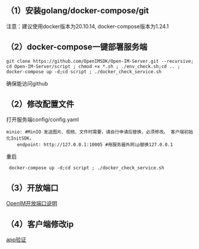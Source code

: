 ## （1）安装golang/docker-compose/git

[](https://doc.rentsoft.cn/#/component/docker)

注意：建议使用docker版本为20.10.14, docker-compose版本为1.24.1

## （2）docker-compose一键部署服务端

```
git clone https://github.com/OpenIMSDK/Open-IM-Server.git --recursive; cd Open-IM-Server/script ; chmod +x *.sh ; ./env_check.sh;cd .. ; docker-compose up -d;cd script ; ./docker_check_service.sh
```

确保能访问github

## （2）修改配置文件

打开服务端config/config.yaml

```
minio: #MinIO 发送图片、视频、文件时需要，请自行申请后替换，必须修改。 客户端初始化InitSDK，
    endpoint: http://127.0.0.1:10005 #用服务器外网ip替换127.0.0.1
```

重启  

```
 docker-compose up -d;cd script ; ./docker_check_service.sh
```

## （3）开放端口

[OpenIM开放端口说明](https://doc.rentsoft.cn/#/v2/server_deploy/docker_singe?id=_5im%e5%bc%80%e6%94%be%e7%ab%af%e5%8f%a3)

## （4）客户端修改ip

[app验证](https://doc.rentsoft.cn/#/v2/validation/app)

